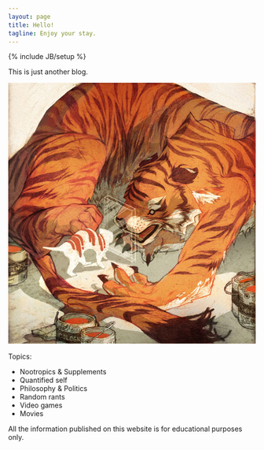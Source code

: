 ```yaml
---
layout: page
title: Hello!
tagline: Enjoy your stay.
---
```

{% include JB/setup %}

This is just another blog.

![mirror](https://raw.githubusercontent.com/clstrfcuk/clstrfcuk.github.io/master/images/Paper_Tiger.jpg "Mirror")

Topics:

* Nootropics & Supplements
* Quantified self
* Philosophy & Politics
* Random rants
* Video games
* Movies

All the information published on this website is for educational purposes only.


